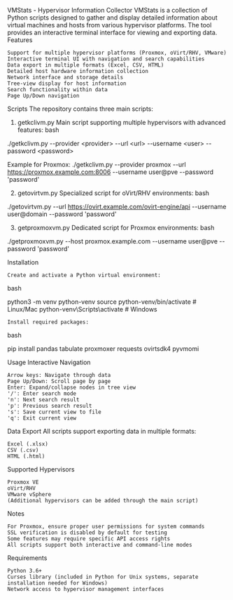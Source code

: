 VMStats - Hypervisor Information Collector
VMStats is a collection of Python scripts designed to gather and display detailed information about virtual machines and hosts from various hypervisor platforms. The tool provides an interactive terminal interface for viewing and exporting data.
Features

    Support for multiple hypervisor platforms (Proxmox, oVirt/RHV, VMware)
    Interactive terminal UI with navigation and search capabilities
    Data export in multiple formats (Excel, CSV, HTML)
    Detailed host hardware information collection
    Network interface and storage details
    Tree-view display for host information
    Search functionality within data
    Page Up/Down navigation

Scripts
The repository contains three main scripts:

1. getkclivm.py
Main script supporting multiple hypervisors with advanced features:
bash

./getkclivm.py --provider \<provider\> --url \<url\> --username \<user\> --password \<password\>

Example for Proxmox:
./getkclivm.py --provider proxmox --url https://proxmox.example.com:8006 --username user@pve --password 'password'

2. getovirtvm.py
Specialized script for oVirt/RHV environments:
bash

./getovirtvm.py --url https://ovirt.example.com/ovirt-engine/api --username user@domain --password 'password'

3. getproxmoxvm.py
Dedicated script for Proxmox environments:
bash

./getproxmoxvm.py --host proxmox.example.com --username user@pve --password 'password'

Installation

    Create and activate a Python virtual environment:

bash

python3 -m venv python-venv
source python-venv/bin/activate  # Linux/Mac
python-venv\Scripts\activate     # Windows

    Install required packages:

bash

pip install pandas tabulate proxmoxer requests ovirtsdk4 pyvmomi

Usage
Interactive Navigation

    Arrow keys: Navigate through data
    Page Up/Down: Scroll page by page
    Enter: Expand/collapse nodes in tree view
    '/': Enter search mode
    'n': Next search result
    'p': Previous search result
    's': Save current view to file
    'q': Exit current view

Data Export
All scripts support exporting data in multiple formats:

    Excel (.xlsx)
    CSV (.csv)
    HTML (.html)

Supported Hypervisors

    Proxmox VE
    oVirt/RHV
    VMware vSphere
    (Additional hypervisors can be added through the main script)

Notes

    For Proxmox, ensure proper user permissions for system commands
    SSL verification is disabled by default for testing
    Some features may require specific API access rights
    All scripts support both interactive and command-line modes

Requirements

    Python 3.6+
    Curses library (included in Python for Unix systems, separate installation needed for Windows)
    Network access to hypervisor management interfaces
